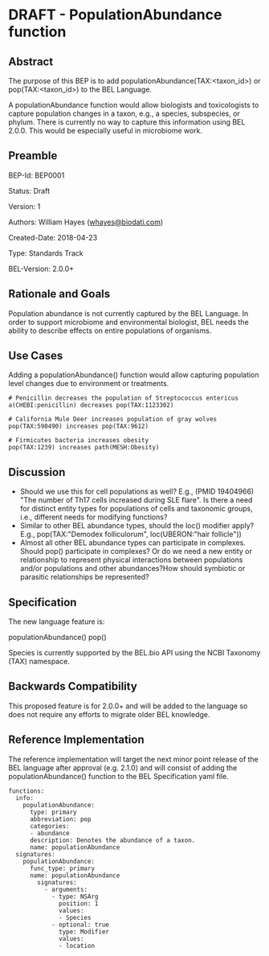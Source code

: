 # DRAFT - PopulationAbundance function

## Abstract

The purpose of this BEP is to add populationAbundance(TAX:<taxon_id>) or pop(TAX:<taxon_id>) to the BEL Language. 

A populationAbundance function would allow biologists and toxicologists to capture population changes in a taxon, e.g., a species, subspecies, or phylum. There is currently no way to capture this information using BEL 2.0.0. This would be especially useful in microbiome work.

## Preamble

BEP-Id: BEP0001

Status: Draft

Version: 1

Authors: William Hayes (whayes@biodati.com)

Created-Date: 2018-04-23

Type: Standards Track

BEL-Version: 2.0.0+

## Rationale and Goals

Population abundance is not currently captured by the BEL Language. In order to support microbiome and environmental biologist, BEL needs the ability to describe effects on entire populations of organisms.

## Use Cases

Adding a populationAbundance() function would allow capturing population level changes due to environment or treatments. 

    # Penicillin decreases the population of Streptococcus entericus
    a(CHEBI:penicillin) decreases pop(TAX:1123302) 
  
    # California Mule Deer increases population of gray wolves
    pop(TAX:598490) increases pop(TAX:9612)
  
    # Firmicutes bacteria increases obesity
    pop(TAX:1239) increases path(MESH:Obesity)
 
## Discussion

* Should we use this for cell populations as well? E.g., (PMID 19404966) "The number of Th17 cells increased during SLE flare". Is there a need for distinct entity types for populations of cells and taxonomic groups, i.e., different needs for modifying functions?
* Similar to other BEL abundance types, should the loc() modifier apply? E.g., pop(TAX:"Demodex folliculorum", loc(UBERON:"hair follicle"))
* Almost all other BEL abundance types can participate in complexes. Should pop() participate in complexes? Or do we need a new entity or relationship to represent physical interactions between populations and/or populations and other abundances?How should symbiotic or parasitic relationships be represented?

## Specification

The new language feature is:

  populationAbundance(<Taxon>)
  pop(<Taxon>)
  
  Species is currently supported by the BEL.bio API using the NCBI Taxonomy (TAX) namespace.

## Backwards Compatibility

This proposed feature is for 2.0.0+ and will be added to the language so does not require any efforts to migrate older BEL knowledge.

## Reference Implementation

The reference implementation will target the next minor point release of the BEL language after approval (e.g. 2.1.0) and will consist of adding the populationAbundance() function to the BEL Specification yaml file.

    functions:
      info:
        populationAbundance:
          type: primary
          abbreviation: pop
          categories:
          - abundance
          description: Denotes the abundance of a taxon.     
          name: populationAbundance
      signatures:
        populationAbundance:
          func_type: primary
          name: populationAbundance
            signatures:
              - arguments:
                - type: NSArg
                  position: 1
                  values:
                  - Species
                - optional: true
                  type: Modifier
                  values:
                  - location
    
